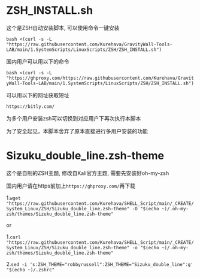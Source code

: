 # ZSH_INSTALL.sh
  
  这个是ZSH自动安装脚本, 可以使用命令一键安装
  
  ```bash <(curl -s -L "https://raw.githubusercontent.com/Kurehava/GravityWall-Tools-LAB/main/1.SystemScripts/LinuxScripts/ZSH/ZSH_INSTALL.sh")```
  
  国内用户可以用以下的命令
  
  ```bash <(curl -s -L "https://ghproxy.com/https://raw.githubusercontent.com/Kurehava/GravityWall-Tools-LAB/main/1.SystemScripts/LinuxScripts/ZSH/ZSH_INSTALL.sh")```
  
  可以用以下的网址获取短址
  
  ```https://bitly.com/```
  
  为多个用户安装zsh可以切换到对应用户下再次执行本脚本
  
  为了安全起见，本脚本舍弃了原本直接进行多用户安装的功能

# Sizuku_double_line.zsh-theme

  这个是自制的ZSH主题, 修改自Kali官方主题, 需要先安装好oh-my-zsh
  
  国内用户请在https前加上```https://ghproxy.com/```再下载
  
 1.```wget "https://raw.githubusercontent.com/Kurehava/SHELL_Script/main/_CREATE/System_Linux/ZSH/Sizuku_double_line.zsh-theme" -O "$(echo ~)/.oh-my-zsh/themes/Sizuku_double_line.zsh-theme"```
 
 or 
 
 1.```curl "https://raw.githubusercontent.com/Kurehava/SHELL_Script/main/_CREATE/System_Linux/ZSH/Sizuku_double_line.zsh-theme" -o "$(echo ~)/.oh-my-zsh/themes/Sizuku_double_line.zsh-theme"```
 
 2.```sed -i 's:ZSH_THEME="robbyrussell":ZSH_THEME="Sizuku_double_line":g' "$(echo ~)/.zshrc"```
